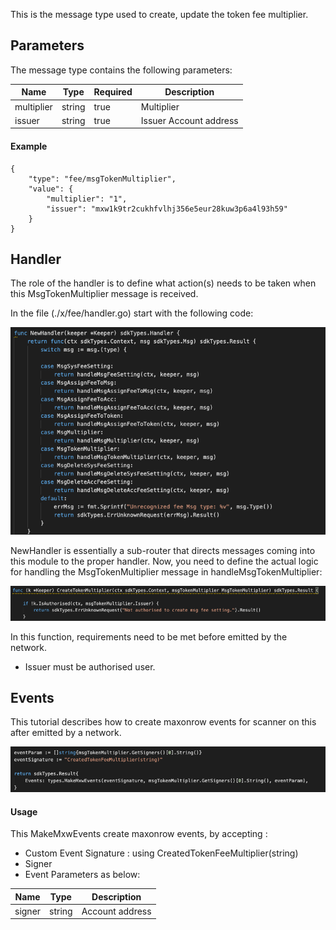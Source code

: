 This is the message type used to create, update the token fee multiplier.

## Parameters

The message type contains the following parameters:

| Name | Type | Required | Description                 |
| ---- | ---- | -------- | --------------------------- |
| multiplier | string | true   | Multiplier| | 
| issuer | string | true   | Issuer Account address| | 


#### Example

```
{
	"type": "fee/msgTokenMultiplier",
	"value": {
		"multiplier": "1",
		"issuer": "mxw1k9tr2cukhfvlhj356e5eur28kuw3p6a4l93h59"
	}
}

```

## Handler

The role of the handler is to define what action(s) needs to be taken when this MsgTokenMultiplier message is received.

In the file (./x/fee/handler.go) start with the following code:

![Image-1](../pic/SysFeeSetting_01.png)


NewHandler is essentially a sub-router that directs messages coming into this module to the proper handler.
Now, you need to define the actual logic for handling the MsgTokenMultiplier message in handleMsgTokenMultiplier:

![Image-2](../pic/TokenMultiplier_02.png)


In this function, requirements need to be met before emitted by the network.  

* Issuer must be authorised user.


## Events
This tutorial describes how to create maxonrow events for scanner on this after emitted by a network.

![Image-2](../pic/TokenMultiplier_03.png)


#### Usage
This MakeMxwEvents create maxonrow events, by accepting :

* Custom Event Signature : using CreatedTokenFeeMultiplier(string)
* Signer
* Event Parameters as below: 

| Name | Type | Description                 |
| ---- | ---- | --------------------------- |
| signer | string | Account address| | 



